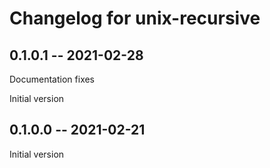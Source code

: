 # Changelog for unix-recursive

## 0.1.0.1 -- 2021-02-28

Documentation fixes

Initial version

## 0.1.0.0 -- 2021-02-21

Initial version
